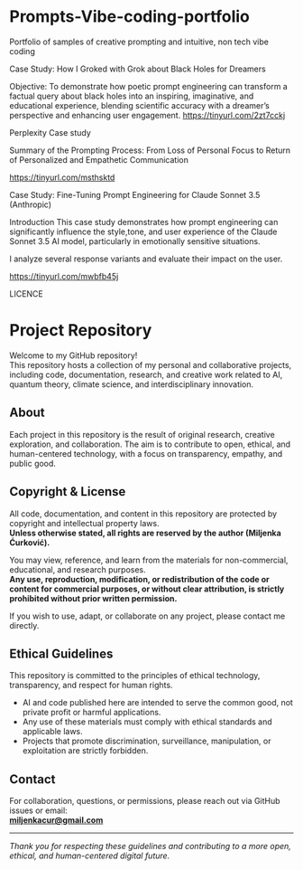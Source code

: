 # Prompts-Vibe-coding-portfolio
Portfolio of samples of creative prompting and intuitive, non tech vibe coding

Case Study: How I Groked with Grok about Black Holes for Dreamers

Objective:
To demonstrate how poetic prompt engineering can transform a factual query about black
holes into an inspiring, imaginative, and educational experience, blending scientific accuracy
with a dreamer’s perspective and enhancing user engagement.
https://tinyurl.com/2zt7cckj

Perplexity Case study 

Summary of the Prompting Process: From Loss of Personal Focus to Return of Personalized and Empathetic Communication

https://tinyurl.com/msthsktd


Case Study: Fine-Tuning Prompt Engineering for Claude Sonnet 3.5 (Anthropic)

Introduction
This case study demonstrates how prompt engineering can significantly influence the style,tone, and user experience of the Claude Sonnet 3.5 AI model, particularly in emotionally sensitive situations. 

I analyze several response variants and evaluate their impact on the
user.

https://tinyurl.com/mwbfb45j

LICENCE


# Project Repository

Welcome to my GitHub repository!  
This repository hosts a collection of my personal and collaborative projects, including code, documentation, research, and creative work related to AI, quantum theory, climate science, and interdisciplinary innovation.

## About

Each project in this repository is the result of original research, creative exploration, and collaboration. The aim is to contribute to open, ethical, and human-centered technology, with a focus on transparency, empathy, and public good.

## Copyright & License

All code, documentation, and content in this repository are protected by copyright and intellectual property laws.  
**Unless otherwise stated, all rights are reserved by the author (Miljenka Ćurković).**

You may view, reference, and learn from the materials for non-commercial, educational, and research purposes.  
**Any use, reproduction, modification, or redistribution of the code or content for commercial purposes, or without clear attribution, is strictly prohibited without prior written permission.**

If you wish to use, adapt, or collaborate on any project, please contact me directly.

## Ethical Guidelines

This repository is committed to the principles of ethical technology, transparency, and respect for human rights.  
- AI and code published here are intended to serve the common good, not private profit or harmful applications.
- Any use of these materials must comply with ethical standards and applicable laws.
- Projects that promote discrimination, surveillance, manipulation, or exploitation are strictly forbidden.

## Contact

For collaboration, questions, or permissions, please reach out via GitHub issues or email:  
**miljenkacur@gmail.com**

---

*Thank you for respecting these guidelines and contributing to a more open, ethical, and human-centered digital future.*

